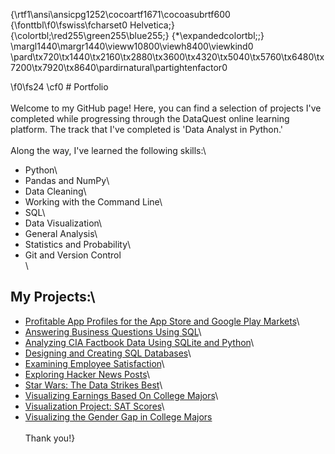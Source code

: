 {\rtf1\ansi\ansicpg1252\cocoartf1671\cocoasubrtf600
{\fonttbl\f0\fswiss\fcharset0 Helvetica;}
{\colortbl;\red255\green255\blue255;}
{\*\expandedcolortbl;;}
\margl1440\margr1440\vieww10800\viewh8400\viewkind0
\pard\tx720\tx1440\tx2160\tx2880\tx3600\tx4320\tx5040\tx5760\tx6480\tx7200\tx7920\tx8640\pardirnatural\partightenfactor0

\f0\fs24 \cf0 # Portfolio\
\
Welcome to my GitHub page! Here, you can find a selection of projects I've completed while progressing through the DataQuest online learning platform. The track that I've completed is 'Data Analyst in Python.'\
\
Along the way, I've learned the following skills:\
 - Python\
 - Pandas and NumPy\
 - Data Cleaning\
 - Working with the Command Line\
 - SQL\
 - Data Visualization\
 - General Analysis\
 - Statistics and Probability\
 - Git and Version Control\
 \
## My Projects:\
 - [Profitable App Profiles for the App Store and Google Play Markets](https://github.com/christianhubbard/Portfolio/blob/master/APP%20STORE%20PROJECT.ipynb)\
 - [Answering Business Questions Using SQL](https://github.com/christianhubbard/Portfolio/blob/master/Answer%20business%20Questions%20using%20SQL.ipynb)\
 - [Analyzing CIA Factbook Data Using SQLite and Python](https://github.com/christianhubbard/Portfolio/blob/master/CIA%20Factbook%20DATA.ipynb)\
 - [Designing and Creating SQL Databases](https://github.com/christianhubbard/Portfolio/blob/master/Designing%20and%20Creating%20SQL%20Databases.ipynb)\
 - [Examining Employee Satisfaction](https://github.com/christianhubbard/Portfolio/blob/master/Employee%20Exit%20Survey.ipynb)\
 - [Exploring Hacker News Posts](https://github.com/christianhubbard/Portfolio/blob/master/HN%20PROJECT.ipynb)\
 - [Star Wars: The Data Strikes Best](https://github.com/christianhubbard/Portfolio/blob/master/Star%20Wars%20Survey.ipynb)\
 - [Visualizing Earnings Based On College Majors](https://github.com/christianhubbard/Portfolio/blob/master/Visualization%20Project%20-%20College%20Majors.ipynb)\
 - [Visualization Project: SAT Scores](https://github.com/christianhubbard/Portfolio/blob/master/Visualization%20Project%20-%20SAT%20Scores.ipynb)\
 - [Visualizing the Gender Gap in College Majors](https://github.com/christianhubbard/Portfolio/blob/master/Visualizing%20The%20Gender%20Gap%20In%20College%20Degrees.ipynb)\
 \
Thank you!}